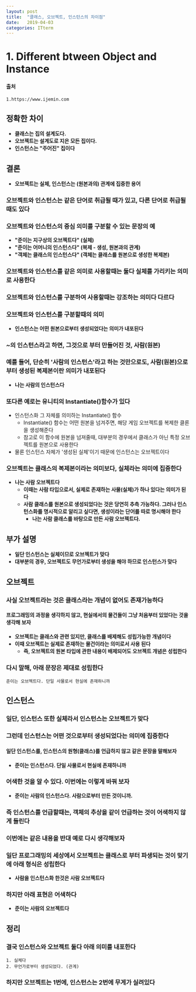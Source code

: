 ```yaml
---
layout: post
title:  "클래스, 오브젝트, 인스턴스의 차이점"
date:   2019-04-03
categories: ITterm
---
```


# 1. Different btween Object and Instance
  
#### 출처

```
1.https://www.ijemin.com
```
  
## 정확한 차이
- **클래스는 집의 설계도다.**
- **오브젝트는 설계도로 지은 모든 집이다.**
- **인스턴스는 "주어진" 집이다**

## 결론
- **오브젝트는 실체, 인스턴스는 (원본과의) 관계에 집중한 용어**

### 오브젝트와 인스턴스는 같은 단어로 취급될 때가 있고, 다른 단어로 취급될때도 있다  
  
### 오브젝트와 인스턴스의 중심 의미를 구분할 수 있는 문장의 예  

- **"준이는 지구상의 오브젝트다" (실체)**
- **"준이는 어머니의 인스턴스다" (복제 - 생성, 원본과의 관계)**
- **"객체는 클래스의 인스턴스다" (객체는 클래스를 원본으로 생성한 복제본)**  
  
### 오브젝트와 인스턴스를 같은 의미로 사용할때는 둘다 실체를 가리키는 의미로 사용한다  
  
### 오브젝트와 인스턴스를 구분하여 사용할때는 강조하는 의미다 다르다  
  
### 오브젝트와 인스턴스를 구분할때의 의미  
- **인스턴스는 어떤 원본으로부터 생성되었다는 의미가 내포된다**
  
### ~의 인스턴스라고 하면, 그것으로 부터 만들어진 것, 사람(원본)  
    
### 예를 들어, 단순히 '사람의 인스턴스'라고 하는 것만으로도, 사람(원본)으로 부터 생성된 복제본이란 의미가 내포된다    
- **나는 사람의 인스턴스다**  
    
### 또다른 예로는 유니티의 Instantiate()함수가 있다  
- 인스턴스화 그 자체를 의미하는 Instantiate() 함수
    - Instantiate() 함수는 어떤 원본을 넘겨주면, 해당 게임 오브젝트를 복제한 클론을 생성해준다
    - 참고로 이 함수에 원본을 넘져줄때, 대부분의 경우에서 클래스가 아닌 특정 오브젝트를 원본으로 사용한다
- 물론 인스턴스 자체가 '생성된 실체'이기 때문에 인스턴스는 오브젝트이다  
  
### 오브젝트는 클래스의 복제본이라는 의미보다, 실체라는 의미에 집중한다
- **나는 사람 오브젝트다**
    - **이때는 사람 타입으로서, 실제로 존재하는 사물(실체)가 하나 있다는 의미가 된다**
    - **사람 클래스를 원본으로 생성되었다는 것은 당연히 추측 가능하다. 그러나 인스턴스화를 명시적으로 알리고 싶다면, 생성이라는 단어를 따로 명시해야 한다**
        - **나는 사람 클래스를 바탕으로 만든 사람 오브젝트다.**  
  
## 부가 설명
- **일단 인스턴스는 실체이므로 오브젝트가 맞다**
- **대부분의 경우, 오브젝트도 무언가로부터 생성을 해야 하므로 인스턴스가 맞다**  
  
## 오브젝트  
  
### 사실 오브젝트라는 것은 클래스라는 개념이 없어도 존재가능하다  
  
#### 프로그래밍의 과정을 생각하지 않고, 현실에서의 물건들이 그냥 처음부터 있었다는 것을 생각해 보자
- **오브젝트는 클래스와 관련 있지만, 클래스를 배제해도 성립가능한 개념이다**
- **이때 오브젝트는 실제로 존재하는 물건이라는 의미로서 사용 된다**
    - **즉, 오브젝트의 원본 타입에 관한 내용이 배제되어도 오브젝트 개념은 성립한다**
  
### 다시 말해, 아래 문장은 제대로 성립한다

```
준이는 오브젝트다. 단일 사물로서 현실에 존재하니까
```

## 인스턴스  

### 일단, 인스턴스 또한 실체라서 인스턴스는 오브젝트가 맞다  

### 그런데 인스턴스는 어떤 것으로부터 생성되었다는 의미에 집중한다  

#### 일단 인스턴스를, 인스턴스의 원형(클래스)를 언급하지 않고 같은 문장을 말해보자
- **준이는 인스턴스다. 단일 사물로서 현실에 존재하니까**  
  
### 어색한 것을 알 수 있다. 이번에는 이렇게 바꿔 보자
- **준이는 사람의 인스턴스다. 사람으로부터 만든 것이니까.**  
  
### 즉 인스턴스를 언급할때는, 객체의 추상을 같이 언급하는 것이 어색하지 않게 들린다  
  
### 이번에는 같은 내용을 반대 예로 다시 생각해보자  

### 일단 프로그래밍의 세상에서 오브젝트는 클래스로 부터 파생되는 것이 맞기에 아래 형식은 성립한다  
- **사람을 인스턴스화 한것은 사람 오브젝트다**  

### 하지만 아래 표현은 어색하다
- **준이는 사람의 오브젝트다**  
  
## 정리  

### 결국 인스턴스와 오브젝트 둘다 아래 의미를 내포한다  

```
1. 실체다
2. 무언가로부터 생성되었다. (관계)
```
  
### 하지만 오브젝트는 1번에, 인스턴스는 2번에 무게가 실려있다